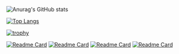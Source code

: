 ![Anurag's GitHub stats](https://github-readme-stats.vercel.app/api?username=OmarAlaraby&show_icons=true&theme=radical)

[![Top Langs](https://github-readme-stats.vercel.app/api/top-langs/?username=OmarAlaraby&layout=compact)](https://github.com/anuraghazra/github-readme-stats)

[![trophy](https://github-profile-trophy.vercel.app/?username=OmarAlaraby)](https://github.com/ryo-ma/github-profile-trophy)

[![Readme Card](https://github-readme-stats.vercel.app/api/pin/?username=OmarAlaraby&repo=little-lemon-API)](https://github.com/anuraghazra/github-readme-stats)
[![Readme Card](https://github-readme-stats.vercel.app/api/pin/?username=OmarAlaraby&repo=Little-Lemon)](https://github.com/anuraghazra/github-readme-stats)
[![Readme Card](https://github-readme-stats.vercel.app/api/pin/?username=OmarAlaraby&repo=Codeforces-Tasks-API)](https://github.com/anuraghazra/github-readme-stats)
[![Readme Card](https://github-readme-stats.vercel.app/api/pin/?username=OmarAlaraby&repo=Hotel-Reservation-System)](https://github.com/anuraghazra/github-readme-stats)
